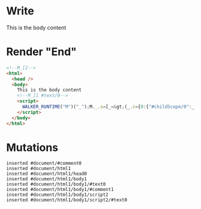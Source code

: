 # Write
  <!--M_[2-->This is the body content<!--M_]1 #text/0--><script>WALKER_RUNTIME("M")("_");M._.s=[_=>(_.c={0:{"#childScope/0":_.a={"#text/0!":_.b={},"#text/0(":_._["packages/translator-tags/src/__tests__/fixtures/custom-tag-render-body/template.marko_1_renderer"]}},1:_.a,2:_.b})];M._.d=1</script>


# Render "End"
```html
<!--M_[2-->
<html>
  <head />
  <body>
    This is the body content
    <!--M_]1 #text/0-->
    <script>
      WALKER_RUNTIME("M")("_");M._.s=[_=&gt;(_.c={0:{"#childScope/0":_.a={"#text/0!":_.b={},"#text/0(":_._["packages/translator-tags/src/__tests__/fixtures/custom-tag-render-body/template.marko_1_renderer"]}},1:_.a,2:_.b})];M._.d=1
    </script>
  </body>
</html>
```

# Mutations
```
inserted #document/#comment0
inserted #document/html1
inserted #document/html1/head0
inserted #document/html1/body1
inserted #document/html1/body1/#text0
inserted #document/html1/body1/#comment1
inserted #document/html1/body1/script2
inserted #document/html1/body1/script2/#text0
```